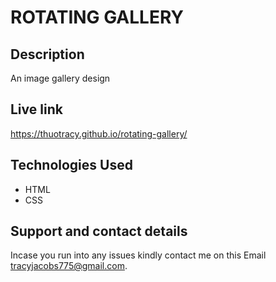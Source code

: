 # ROTATING GALLERY


## Description
An image gallery design

## Live link
https://thuotracy.github.io/rotating-gallery/

## Technologies Used
* HTML
* CSS

## Support and contact details
Incase you run into any issues kindly contact me on this Email tracyjacobs775@gmail.com.
